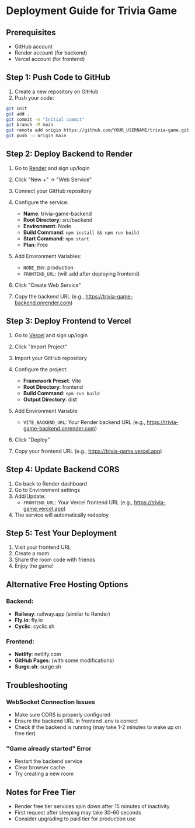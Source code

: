 # Deployment Guide for Trivia Game

## Prerequisites
- GitHub account
- Render account (for backend)
- Vercel account (for frontend)

## Step 1: Push Code to GitHub
1. Create a new repository on GitHub
2. Push your code:
```bash
git init
git add .
git commit -m "Initial commit"
git branch -M main
git remote add origin https://github.com/YOUR_USERNAME/trivia-game.git
git push -u origin main
```

## Step 2: Deploy Backend to Render

1. Go to [Render](https://render.com) and sign up/login
2. Click "New +" → "Web Service"
3. Connect your GitHub repository
4. Configure the service:
   - **Name**: trivia-game-backend
   - **Root Directory**: src/backend
   - **Environment**: Node
   - **Build Command**: `npm install && npm run build`
   - **Start Command**: `npm start`
   - **Plan**: Free

5. Add Environment Variables:
   - `NODE_ENV`: production
   - `FRONTEND_URL`: (will add after deploying frontend)

6. Click "Create Web Service"
7. Copy the backend URL (e.g., https://trivia-game-backend.onrender.com)

## Step 3: Deploy Frontend to Vercel

1. Go to [Vercel](https://vercel.com) and sign up/login
2. Click "Import Project"
3. Import your GitHub repository
4. Configure the project:
   - **Framework Preset**: Vite
   - **Root Directory**: frontend
   - **Build Command**: `npm run build`
   - **Output Directory**: dist

5. Add Environment Variable:
   - `VITE_BACKEND_URL`: Your Render backend URL (e.g., https://trivia-game-backend.onrender.com)

6. Click "Deploy"
7. Copy your frontend URL (e.g., https://trivia-game.vercel.app)

## Step 4: Update Backend CORS

1. Go back to Render dashboard
2. Go to Environment settings
3. Add/Update:
   - `FRONTEND_URL`: Your Vercel frontend URL (e.g., https://trivia-game.vercel.app)
4. The service will automatically redeploy

## Step 5: Test Your Deployment

1. Visit your frontend URL
2. Create a room
3. Share the room code with friends
4. Enjoy the game!

## Alternative Free Hosting Options

### Backend:
- **Railway**: railway.app (similar to Render)
- **Fly.io**: fly.io
- **Cyclic**: cyclic.sh

### Frontend:
- **Netlify**: netlify.com
- **GitHub Pages**: (with some modifications)
- **Surge.sh**: surge.sh

## Troubleshooting

### WebSocket Connection Issues
- Make sure CORS is properly configured
- Ensure the backend URL in frontend .env is correct
- Check if the backend is running (may take 1-2 minutes to wake up on free tier)

### "Game already started" Error
- Restart the backend service
- Clear browser cache
- Try creating a new room

## Notes for Free Tier
- Render free tier services spin down after 15 minutes of inactivity
- First request after sleeping may take 30-60 seconds
- Consider upgrading to paid tier for production use